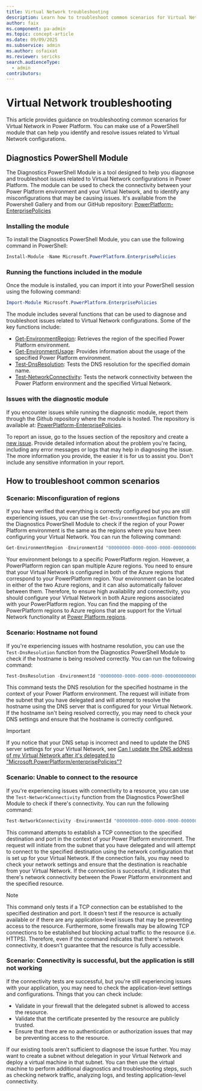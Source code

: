 ```yaml
---
title: Virtual Network troubleshooting
description: Learn how to troubleshoot common scenarios for Virtual Network in PowerPlatform.
author: faix
ms.component: pa-admin
ms.topic: concept-article
ms.date: 09/09/2025
ms.subservice: admin
ms.author: osfaixat
ms.reviewer: sericks
search.audienceType: 
  - admin
contributors:
---
```


# Virtual Network troubleshooting

This article provides guidance on troubleshooting common scenarios for Virtual Network in Power Platform. You can make use of a PowerShell module that can help you identify and resolve issues related to Virtual Network configurations.

## Diagnostics PowerShell Module

The Diagnostics PowerShell Module is a tool designed to help you diagnose and troubleshoot issues related to Virtual Network configurations in Power Platform. The module can be used to check the connectivity between your Power Platform environment and your Virtual Network, and to identify any misconfigurations that may be causing issues. It's available from the Powershell Gallery and from our GitHub repository: [PowerPlatform-EnterprisePolicies](https://github.com/microsoft/PowerPlatform-EnterprisePolicies)

### Installing the module

To install the Diagnostics PowerShell Module, you can use the following command in PowerShell:

```powershell
Install-Module -Name Microsoft.PowerPlatform.EnterprisePolicies
```

### Running the functions included in the module

Once the module is installed, you can import it into your PowerShell session using the following command:

```powershell
Import-Module Microsoft.PowerPlatform.EnterprisePolicies
```

The module includes several functions that can be used to diagnose and troubleshoot issues related to Virtual Network configurations. Some of the key functions include:

- [Get-EnvironmentRegion](https://github.com/microsoft/PowerPlatform-EnterprisePolicies/blob/main/docs/en-US/Microsoft.PowerPlatform.EnterprisePolicies/Get-EnvironmentRegion.md): Retrieves the region of the specified Power Platform environment.
- [Get-EnvironmentUsage](https://github.com/microsoft/PowerPlatform-EnterprisePolicies/blob/main/docs/en-US/Microsoft.PowerPlatform.EnterprisePolicies/Get-EnvironmentUsage.md): Provides information about the usage of the specified Power Platform environment.
- [Test-DnsResolution](https://github.com/microsoft/PowerPlatform-EnterprisePolicies/blob/main/docs/en-US/Microsoft.PowerPlatform.EnterprisePolicies/Test-DnsResolution.md): Tests the DNS resolution for the specified domain name.
- [Test-NetworkConnectivity](https://github.com/microsoft/PowerPlatform-EnterprisePolicies/blob/main/docs/en-US/Microsoft.PowerPlatform.EnterprisePolicies/Test-NetworkConnectivity.md): Tests the network connectivity between the Power Platform environment and the specified Virtual Network.

### Issues with the diagnostic module

If you encounter issues while running the diagnostic module, report them through the Github repository where the module is hosted. The repository is available at: [PowerPlatform-EnterprisePolicies](https://github.com/microsoft/PowerPlatform-EnterprisePolicies).

To report an issue, go to the Issues section of the repository and create a [new issue](https://github.com/microsoft/PowerPlatform-EnterprisePolicies/issues/new). Provide detailed information about the problem you're facing, including any error messages or logs that may help in diagnosing the issue. The more information you provide, the easier it is for us to assist you. Don't include any sensitive information in your report.

## How to troubleshoot common scenarios

### Scenario: Misconfiguration of regions

If you have verified that everything is correctly configured but you are still experiencing issues, you can use the `Get-EnvironmentRegion` function from the Diagnostics PowerShell Module to check if the region of your Power Platform environment is the same as the regions where you have been configuring your Virtual Network. You can run the following command:

```powershell
Get-EnvironmentRegion -EnvironmentId "00000000-0000-0000-0000-000000000000"
```

Your environment belongs to a specific PowerPlatform region. However, a PowerPlatform region can span multiple Azure regions. You need to ensure that your Virtual Network is configured in both of the Azure regions that correspond to your PowerPlatform region. Your environment can be located in either of the two Azure regions, and it can also automatically failover between them. Therefore, to ensure high availability and connectivity, you should configure your Virtual Network in both Azure regions associated with your PowerPlatform region. You can find the mapping of the PowerPlatform regions to Azure regions that are support for the Virtual Network functionality at [Power Platform regions](./vnet-support-overview.md#supported-regions).

### Scenario: Hostname not found

If you're experiencing issues with hostname resolution, you can use the `Test-DnsResolution` function from the Diagnostics PowerShell Module to check if the hostname is being resolved correctly. You can run the following command:

```powershell
Test-DnsResolution -EnvironmentId "00000000-0000-0000-0000-000000000000" -HostName "microsoft.com"
```

This command tests the DNS resolution for the specified hostname in the context of your Power Platform environment. The request will initiate from the subnet that you have delegated and will attempt to resolve the hostname using the DNS server that is configured for your Virtual Network. If the hostname isn't being resolved correctly, you may need to check your DNS settings and ensure that the hostname is correctly configured.

> [!IMPORTANT]
> If you notice that your DNS setup is incorrect and need to update the DNS server settings for your Virtual Network, see [Can I update the DNS address of my Virtual Network after it's delegated to "Microsoft.PowerPlatform/enterprisePolicies"?](vnet-support-overview.md#can-i-update-the-dns-address-of-my-virtual-network-after-its-delegated-to-microsoftpowerplatformenterprisepolicies)

### Scenario: Unable to connect to the resource

If you're experiencing issues with connectivity to a resource, you can use the `Test-NetworkConnectivity` function from the Diagnostics PowerShell Module to check if there's connectivity. You can run the following command:

```powershell
Test-NetworkConnectivity -EnvironmentId "00000000-0000-0000-0000-000000000000" -Destination "unknowndb.database.windows.net" -Port 1433
```

This command attempts to establish a TCP connection to the specified destination and port in the context of your Power Platform environment. The request will initiate from the subnet that you have delegated and will attempt to connect to the specified destination using the network configuration that is set up for your Virtual Network. If the connection fails, you may need to check your network settings and ensure that the destination is reachable from your Virtual Network. If the connection is successful, it indicates that there's network connectivity between the Power Platform environment and the specified resource.

> [!NOTE]
> This command only tests if a TCP connection can be established to the specified destination and port. It doesn't test if the resource is actually available or if there are any application-level issues that may be preventing access to the resource.
> Furthermore, some firewalls may be allowing TCP connections to be established but blocking actual traffic to the resource (i.e. HTTPS). Therefore, even if the command indicates that there's network connectivity, it doesn't guarantee that the resource is fully accessible.

### Scenario: Connectivity is successful, but the application is still not working

If the connectivity tests are successful, but you're still experiencing issues with your application, you may need to check the application-level settings and configurations. Things that you can check include:

- Validate in your firewall that the delegated subnet is allowed to access the resource.
- Validate that the certificate presented by the resource are publicly trusted.
- Ensure that there are no authentication or authorization issues that may be preventing access to the resource.

If our existing tools aren't sufficient to diagnose the issue further. You may want to create a subnet without delegation in your Virtual Network and deploy a virtual machine in that subnet. You can then use the virtual machine to perform additional diagnostics and troubleshooting steps, such as checking network traffic, analyzing logs, and testing application-level connectivity.
